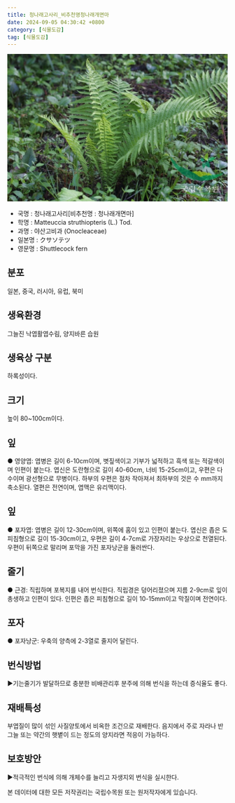 ```yaml
---
title: 청나래고사리_비추천명청나래개면마
date: 2024-09-05 04:30:42 +0800
category: [식물도감]
tag: [식물도감]
---
```




![청나래고사리[비추천명 : 청나래개면마]](/assets/img/fileUpload/plants/basic/Dryopteridaceae/Matteuccia/3278/1_th2.JPG)
- 국명 : 청나래고사리[비추천명 : 청나래개면마]
- 학명 : Matteuccia struthiopteris (L.) Tod.
- 과명 : 야산고비과 (Onocleaceae)
- 일본명 : クサソテツ
- 영문명 : Shuttlecock fern


## 분포
일본, 중국, 러시아, 유럽, 북미
## 생육환경
그늘진 낙엽활엽수림, 양지바른 습원
## 생육상 구분
하록성이다. 
## 크기
높이 80~100cm이다.
## 잎
● 영양엽: 엽병은 길이 6-10cm이며, 볏짚색이고 기부가 넓적하고 흑색 또는 적갈색이며 인편이 붙는다. 엽신은 도란형으로 길이 40-60cm, 너비 15-25cm이고, 우편은 다수이며 광선형으로 무병이다. 하부의 우편은 점차 작아져서 최하부의 것은 수 mm까지 축소된다. 열편은 전연이며, 엽맥은 유리맥이다. 
## 잎
● 포자엽: 엽병은 길이 12-30cm이며, 위쪽에 홈이 있고 인편이 붙는다. 엽신은 좁은 도피침형으로 길이 15-30cm이고, 우편은 길이 4-7cm로 가장자리는 우상으로 천열된다. 우편이 뒤쪽으로 말리며 포막을 가진 포자낭군을 둘러싼다. 
## 줄기
● 근경: 직립하며 포복지를 내어 번식한다. 직립경은 덩어리졌으며 지름 2-9cm로 잎이 총생하고 인편이 있다. 인편은 좁은 피침형으로 길이 10-15mm이고 막질이며 전연이다. 
## 포자
● 포자낭군: 우축의 양측에 2-3열로 줄지어 달린다. 
## 번식방법
▶기는줄기가 발달하므로 충분한 비배관리후 분주에 의해 번식을 하는데 증식율도 좋다.
## 재배특성
부엽질이 많이 섞인 사질양토에서 비옥한 조건으로 재배한다. 음지에서 주로 자라나 반그늘 또는 약간의 햇볕이 드는 정도의 양지라면 적응이 가능하다.
## 보호방안
▶적극적인 번식에 의해 개체수를 늘리고 자생지외 번식을 실시한다.






본 데이터에 대한 모든 저작권리는 국립수목원 또는 원저작자에게 있습니다.
